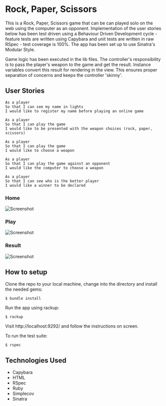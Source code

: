 # Rock, Paper, Scissors

This is a Rock, Paper, Scissors game that can be can played solo on the web using the computer as an opponent. Implementation of the user stories below has been test driven using a Behaviour Driven Development cycle - feature tests are written using Capybara and unit tests are written in raw RSpec - test coverage is 100%. The app has been set up to use Sinatra's Modular Style.

Game logic has been executed in the lib files. The controller's responsibility is to pass the player's weapon to the game and get the result. Instance variables convert this result for rendering in the view. This ensures proper separation of concerns and keeps the controller 'skinny'.

## User Stories
```
As a player
So that I can see my name in lights
I would like to register my name before playing an online game

As a player
So that I can play the game
I would like to be presented with the weapon choices (rock, paper, scissors)

As a player
So that I can play the game
I would like to choose a weapon

As a player
So that I can play the game against an opponent
I would like the computer to choose a weapon

As a player
So that I can see who is the better player
I would like a winner to be declared
```

### Home
![Screenshot](https://i.imgur.com/R3wO42G.png?1)

### Play
![Screenshot](https://i.imgur.com/QaSVZHp.png?1)

### Result
![Screenshot](https://i.imgur.com/zoP7wUF.png?2)

## How to setup

Clone the repo to your local machine, change into the directory and install the needed gems:
```
$ bundle install
```

Run the app using rackup:
```
$ rackup
```
Visit http://localhost:9292/ and follow the instructions on screen.

To run the test suite:
```
$ rspec
```

## Technologies Used

* Capybara
* HTML
* RSpec
* Ruby
* Simplecov
* Sinatra
